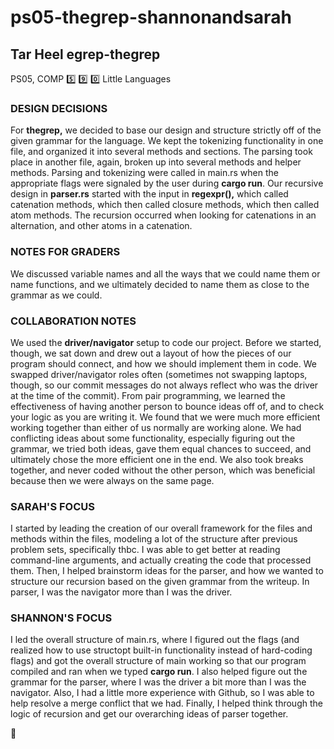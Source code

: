 # ps05-thegrep-shannonandsarah
## Tar Heel egrep-thegrep
PS05, COMP :five: :nine: :zero: Little Languages

### DESIGN DECISIONS
For **thegrep,** we decided to base our design and structure strictly off of the given grammar for the language. We kept the tokenizing functionality in one file, and organized it into several methods and sections. The parsing took place in another file, again, broken up into several methods and helper methods. Parsing and tokenizing were called in main.rs when the appropriate flags were signaled by the user during **cargo run**. 
Our recursive design in **parser.rs** started with the input in **regexpr(),** which called catenation methods, which then called closure methods, which then called atom methods. The recursion occurred when looking for catenations in an alternation, and other atoms in a catenation.

### NOTES FOR GRADERS
We discussed variable names and all the ways that we could name them or name functions, and we ultimately decided to name them as close to the grammar as we could. 

### COLLABORATION NOTES
We used the **driver/navigator** setup to code our project. Before we started, though, we sat down and drew out a layout of how the pieces of our program should connect, and how we should implement them in code. 
We swapped driver/navigator roles often (sometimes not swapping laptops, though, so our commit messages do not always reflect who was the driver at the time of the commit).
From pair programming, we learned the effectiveness of having another person to bounce ideas off of, and to check your logic as you are writing it. We found that we were much more efficient working together than either of us normally are working alone. 
We had conflicting ideas about some functionality, especially figuring out the grammar, we tried both ideas, gave them equal chances to succeed, and ultimately chose the more efficient one in the end.
We also took breaks together, and never coded without the other person, which was beneficial because then we were always on the same page.

### SARAH'S FOCUS
I started by leading the creation of our overall framework for the files and methods within the files, modeling a lot of the structure after previous problem sets, specifically thbc.
I was able to get better at reading command-line arguments, and actually creating the code that processed them.
Then, I helped brainstorm ideas for the parser, and how we wanted to structure our recursion based on the given grammar from the writeup. 
In parser, I was the navigator more than I was the driver.

### SHANNON'S FOCUS
I led the overall structure of main.rs, where I figured out the flags (and realized how to use structopt built-in functionality instead of hard-coding flags) and got the overall structure of main working so that our program compiled and ran when we typed **cargo run**.
I also helped figure out the grammar for the parser, where I was the driver a bit more than I was the navigator. 
Also, I had a little more experience with Github, so I was able to help resolve a merge conflict that we had. 
Finally, I helped think through the logic of recursion and get our overarching ideas of parser together.



:nail_care:
